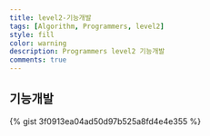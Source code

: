 ```yaml
---
title: level2-기능개발
tags: [Algorithm, Programmers, level2]
style: fill
color: warning
description: Programmers level2 기능개발
comments: true
---
```



## 기능개발

{% gist 3f0913ea04ad50d97b525a8fd4e4e355 %}